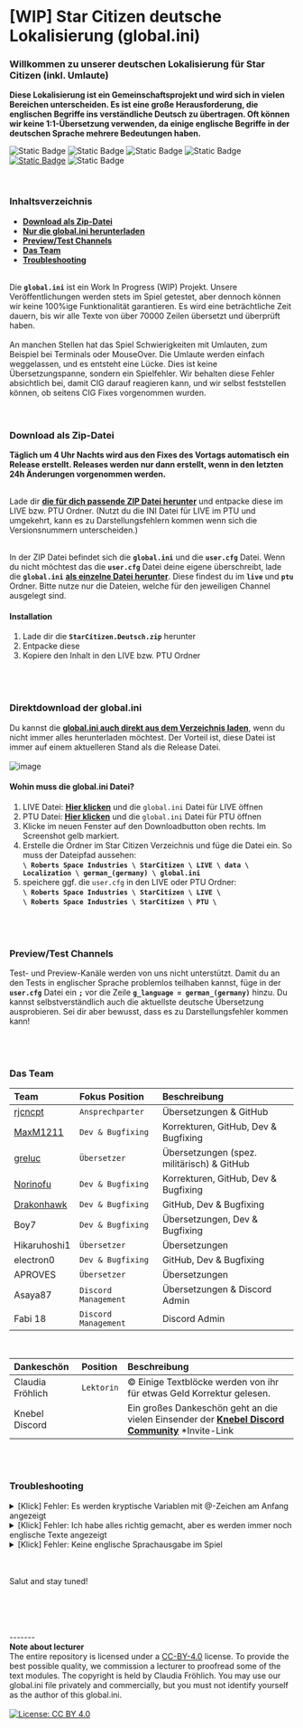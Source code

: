 # [WIP] Star Citizen deutsche Lokalisierung (global.ini)

### Willkommen zu unserer deutschen Lokalisierung für Star Citizen (inkl. Umlaute)

**Diese Lokalisierung ist ein Gemeinschaftsprojekt und wird sich in vielen Bereichen unterscheiden. Es ist eine große Herausforderung, die englischen Begriffe ins verständliche Deutsch zu übertragen. Oft können wir keine 1:1-Übersetzung verwenden, da einige englische Begriffe in der deutschen Sprache mehrere Bedeutungen haben.**
<br/>

![Static Badge](https://img.shields.io/badge/Bereit-%234cc71e?label=3.21%20LIVE) <!-- -->![Static Badge](https://img.shields.io/badge/Bereit-%234cc71e?label=3.22%20PTU) ![Static Badge](https://img.shields.io/badge/Kein%20Fokus-%23ff2f00?label=Preview%20Channel) 
![Static Badge](https://img.shields.io/badge/Work%20In%20Process-%23f3ac04?label=ini) [![Static Badge](https://img.shields.io/badge/%F0%9F%92%96-%23fff?label=Star%20Citizen)](https://robertsspaceindustries.com/) ![Static Badge](https://img.shields.io/badge/3.9k-%234cc71e?label=downloads) <!-- [![Github All Releases](https://img.shields.io/github/downloads/rjcncpt/StarCitizen-Deutsch-INI/total.svg)]() -->

<br/>

### Inhaltsverzeichnis

- **[Download als Zip-Datei](#download)**
- **[Nur die global.ini herunterladen](#direktdownload-der-globalini)**
- **[Preview/Test Channels](#previewtest-channels)**
- **[Das Team](#das-team)**
- **[Troubleshooting](#troubleshooting)**
  <br/><br/>

Die **`global.ini`** ist ein Work In Progress (WIP) Projekt. Unsere Veröffentlichungen werden stets im Spiel getestet, aber dennoch können wir keine 100%ige Funktionalität garantieren. Es wird eine beträchtliche Zeit dauern, bis wir alle Texte von über 70000 Zeilen übersetzt und überprüft haben.
<br/><br/>
An manchen Stellen hat das Spiel Schwierigkeiten mit Umlauten, zum Beispiel bei Terminals oder MouseOver. Die Umlaute werden einfach weggelassen, und es entsteht eine Lücke. Dies ist keine Übersetzungspanne, sondern ein Spielfehler. Wir behalten diese Fehler absichtlich bei, damit CIG darauf reagieren kann, und wir selbst feststellen können, ob seitens CIG Fixes vorgenommen wurden.
<br/><br/><br/>

### Download als Zip-Datei

**Täglich um 4 Uhr Nachts wird aus den Fixes des Vortags automatisch ein Release erstellt. Releases werden nur dann erstellt, wenn in den letzten 24h Änderungen vorgenommen werden.**<br/><br/>

Lade dir **[die für dich passende ZIP Datei herunter](https://github.com/rjcncpt/StarCitizen-Deutsch-INI/releases)** und entpacke diese im LIVE bzw. PTU Ordner. (Nutzt du die INI Datei für LIVE im PTU und umgekehrt, kann es zu Darstellungsfehlern kommen wenn sich die Versionsnummern unterscheiden.)<br/><br/>

In der ZIP Datei befindet sich die **`global.ini`** und die **`user.cfg`** Datei. Wenn du nicht möchtest das die **`user.cfg`** Datei deine eigene überschreibt, lade die **`global.ini`** **[als einzelne Datei herunter](#direktdownload-der-globalini)**. Diese findest du im **`live`** und **`ptu`** Ordner. Bitte nutze nur die Dateien, welche für den jeweiligen Channel ausgelegt sind.
<br/>

#### Installation

1. Lade dir die **`StarCitizen.Deutsch.zip`** herunter
2. Entpacke diese
3. Kopiere den Inhalt in den LIVE bzw. PTU Ordner
<br/><br/><br/><br/>

### Direktdownload der global.ini

Du kannst die **[global.ini auch direkt aus dem Verzeichnis laden](https://github.com/rjcncpt/StarCitizen-Deutsch-INI/blob/main/live/global.ini)**, wenn du nicht immer alles herunterladen möchtest. Der Vorteil ist, diese Datei ist immer auf einem aktuelleren Stand als die Release Datei.
<br/><br/>
![image](https://i.imgur.com/jTabj3V.png)
<br/>

#### Wohin muss die global.ini Datei?

1. LIVE Datei: **[Hier klicken](https://github.com/rjcncpt/StarCitizen-Deutsch-INI/blob/main/live/global.ini)** und die `global.ini` Datei für LIVE öffnen
1. PTU Datei: **[Hier klicken](https://github.com/rjcncpt/StarCitizen-Deutsch-INI/blob/main/ptu/global.ini)** und die `global.ini` Datei für PTU öffnen
2. Klicke im neuen Fenster auf den Downloadbutton oben rechts. Im Screenshot gelb markiert.
3. Erstelle die Ordner im Star Citizen Verzeichnis und füge die Datei ein. So muss der Dateipfad aussehen:<br/>
**`\ Roberts Space Industries \ StarCitizen \ LIVE \ data \ Localization \ german_(germany) \ global.ini`**
4. speichere ggf. die `user.cfg` in den LIVE oder PTU Ordner:<br/>
**`\ Roberts Space Industries \ StarCitizen \ LIVE \`**<br/>
**`\ Roberts Space Industries \ StarCitizen \ PTU \`**
<br/><br/><br/><br/>

### Preview/Test Channels

Test- und Preview-Kanäle werden von uns nicht unterstützt. Damit du an den Tests in englischer Sprache problemlos teilhaben kannst, füge in der **`user.cfg`** Datei ein **`;`** vor die Zeile **`g_language = german_(germany)`** hinzu. Du kannst selbstverständlich auch die aktuellste deutsche Übersetzung ausprobieren. Sei dir aber bewusst, dass es zu Darstellungsfehler kommen kann!
<br/><br/><br/><br/>

### Das Team

| Team                                        | Fokus Position       | Beschreibung                               |
|:--------------------------------------------|:---------------------|:-------------------------------------------|
| [rjcncpt](https://github.com/rjcncpt)       | `Ansprechparter`     | Übersetzungen & GitHub                     |
| [MaxM1211](https://github.com/MaxM1211)     | `Dev & Bugfixing`    | Korrekturen, GitHub, Dev & Bugfixing       |
| [greluc](https://github.com/greluc)         | `Übersetzer`         | Übersetzungen (spez. militärisch) & GitHub |
| [Norinofu](https://github.com/Norinofu)     | `Dev & Bugfixing`    | Korrekturen, GitHub, Dev & Bugfixing       |
| [Drakonhawk](https://github.com/Drakonhawk) | `Dev & Bugfixing`    | GitHub, Dev & Bugfixing                    |
| Boy7                                        | `Dev & Bugfixing`    | Übersetzungen, Dev & Bugfixing             |
| Hikaruhoshi1                                | `Übersetzer`         | Übersetzungen                              |
| electron0                                   | `Dev & Bugfixing`    | GitHub, Dev & Bugfixing                    |
| APROVES                                     | `Übersetzer`         | Übersetzungen                              |
| Asaya87                                     | `Discord Management` | Übersetzungen & Discord Admin              |
| Fabi 18                                     | `Discord Management` | Discord Admin                              |

<br/>

| Dankeschön       | Position   | Beschreibung                                                                                                                       |
|:-----------------|:-----------|:-----------------------------------------------------------------------------------------------------------------------------------|
| Claudia Fröhlich | `Lektorin` | © Einige Textblöcke werden von ihr für etwas Geld Korrektur gelesen.                                                               |
| Knebel Discord   |            | Ein großes Dankeschön geht an die vielen Einsender der **[Knebel Discord Community](https://discord.com/invite/knebel)** \*Invite-Link |

<br/><br/>

### Troubleshooting

<details>
<summary>[Klick] Fehler: Es werden kryptische Variablen mit @-Zeichen am Anfang angezeigt</summary>
<br/>

Unsere **`global.ini`** Datei liegt bereits im korrekten **`UTF-8-BOM`** im Format vor. Wenn bei dir Variablen angezeigt werden, die mit einem @-Zeichen beginnen, aber die Ordnerstuktur richtig ist, scheint deine Datei-Codierung falsch zu sein. Lade entweder **[unsere Datei erneut herunter](https://github.com/rjcncpt/StarCitizen-Deutsch-INI/blob/main/live/global.ini)** oder stelle die Codierung deiner Datei manuell um:
<br/><br/>

1. Öffne die **`global.ini`** in einem Texteditor wie Notepad++ (kostenlos)
2. Klicke anschließend in der Symbolleiste auf "Codierung"
3. Wähle **`UTF-8-BOM`**
4. Speichern
<br/><br/>

Das sollte das Problem beheben.
___________
</details>


<details>
<summary>[Klick] Fehler: Ich habe alles richtig gemacht, aber es werden immer noch englische Texte angezeigt</summary>
<br/>

Achte bei den beiden Dateien **`global.ini`** und **`user.cfg`** auf die richtigen Dateiendungen.
<br/><br/>

Kontrolliere ob es die richtige Dateiendung ist:

1. Öffne den Windows Dateiexplorer
2. Klicke auf Ansicht am oberen Fensterrand
3. Aktiviere im Bereich Ein-/ausblenden: **`Dateinamenerweiterungen`**
4. Sollten die beiden Dateien nun **`global.ini.ini`** oder **`user.txt.cfg`** oder ähnlich heißen, musst du sie zurück in **`global.ini`** und **`user.cfg`** umbennenen.
<br/><br/>

Das sollte das Problem beheben.
___________
</details>


<details>
<summary>[Klick] Fehler: Keine englische Sprachausgabe im Spiel</summary>
<br/>

Es gibt einen Fix für das Audio Problem. Du musst deiner **`user.cfg`** Datei diese folgende Zeile hinzufügen:<br/>
**`g_languageAudio = english`**<br/><br/>
Alternativ lade dir unsere **`user.cfg`** Datei herunter, in der wir das bereits für dich übernommen haben.
<br/><br/>

Das sollte das Problem beheben.
___________
</details>

<br/><br/>
Salut and stay tuned!

<br/><br/><br/><br/>
-------<br/>
**Note about lecturer**<br/>
The entire repository is licensed under a [CC-BY-4.0](http://creativecommons.org/licenses/by/4.0/) license. To provide the best possible quality, we commission a lecturer to proofread some of the text modules. The copyright is held by Claudia Fröhlich. You may use our global.ini file privately and commercially, but you must not identify yourself as the author of this global.ini.
<br/><br/>
[![License: CC BY 4.0](https://img.shields.io/badge/License-CC_BY_4.0-lightgrey.svg)](https://creativecommons.org/licenses/by/4.0/)
